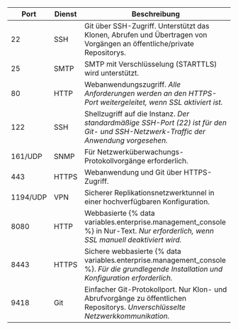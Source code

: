 | Port     | Dienst | Beschreibung                                                                                                                                     |
| -------- | ------ | ------------------------------------------------------------------------------------------------------------------------------------------------ |
| 22       | SSH    | Git über SSH-Zugriff. Unterstützt das Klonen, Abrufen und Übertragen von Vorgängen an öffentliche/private Repositorys.                           |
| 25       | SMTP   | SMTP mit Verschlüsselung (STARTTLS) wird unterstützt.                                                                                            |
| 80       | HTTP   | Webanwendungszugriff. *Alle Anforderungen werden an den HTTPS-Port weitergeleitet, wenn SSL aktiviert ist.*                                      |
| 122      | SSH    | Shellzugriff auf die Instanz. *Der standardmäßige SSH-Port (22) ist für den Git- und SSH-Netzwerk-Traffic der Anwendung vorgesehen.*             |
| 161/UDP  | SNMP   | Für Netzwerküberwachungs-Protokollvorgänge erforderlich.                                                                                         |
| 443      | HTTPS  | Webanwendung und Git über HTTPS-Zugriff.                                                                                                         |
| 1194/UDP | VPN    | Sicherer Replikationsnetzwerktunnel in einer hochverfügbaren Konfiguration.                                                                      |
| 8080     | HTTP   | Webbasierte {% data variables.enterprise.management_console %} in Nur-Text. *Nur erforderlich, wenn SSL manuell deaktiviert wird.*          |
| 8443     | HTTPS  | Sichere webbasierte {% data variables.enterprise.management_console %}. *Für die grundlegende Installation und Konfiguration erforderlich.* |
| 9418     | Git    | Einfacher Git-Protokollport. Nur Klon- und Abrufvorgänge zu öffentlichen Repositorys. *Unverschlüsselte Netzwerkkommunikation.*                  |
